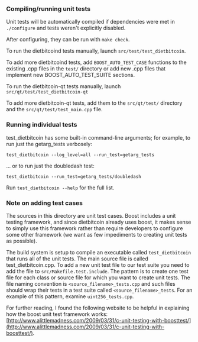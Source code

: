 ### Compiling/running unit tests

Unit tests will be automatically compiled if dependencies were met in `./configure`
and tests weren't explicitly disabled.

After configuring, they can be run with `make check`.

To run the dietbitcoind tests manually, launch `src/test/test_dietbitcoin`.

To add more dietbitcoind tests, add `BOOST_AUTO_TEST_CASE` functions to the existing
.cpp files in the `test/` directory or add new .cpp files that
implement new BOOST_AUTO_TEST_SUITE sections.

To run the dietbitcoin-qt tests manually, launch `src/qt/test/test_dietbitcoin-qt`

To add more dietbitcoin-qt tests, add them to the `src/qt/test/` directory and
the `src/qt/test/test_main.cpp` file.

### Running individual tests

test_dietbitcoin has some built-in command-line arguments; for
example, to run just the getarg_tests verbosely:

    test_dietbitcoin --log_level=all --run_test=getarg_tests

... or to run just the doubledash test:

    test_dietbitcoin --run_test=getarg_tests/doubledash

Run `test_dietbitcoin --help` for the full list.

### Note on adding test cases

The sources in this directory are unit test cases.  Boost includes a
unit testing framework, and since dietbitcoin already uses boost, it makes
sense to simply use this framework rather than require developers to
configure some other framework (we want as few impediments to creating
unit tests as possible).

The build system is setup to compile an executable called `test_dietbitcoin`
that runs all of the unit tests.  The main source file is called
test_dietbitcoin.cpp. To add a new unit test file to our test suite you need 
to add the file to `src/Makefile.test.include`. The pattern is to create 
one test file for each class or source file for which you want to create 
unit tests.  The file naming convention is `<source_filename>_tests.cpp` 
and such files should wrap their tests in a test suite 
called `<source_filename>_tests`. For an example of this pattern, 
examine `uint256_tests.cpp`.

For further reading, I found the following website to be helpful in
explaining how the boost unit test framework works:
[http://www.alittlemadness.com/2009/03/31/c-unit-testing-with-boosttest/](http://www.alittlemadness.com/2009/03/31/c-unit-testing-with-boosttest/).
